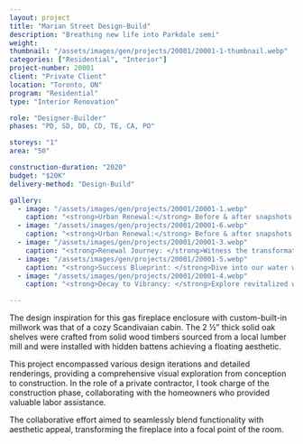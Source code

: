 ```yaml
---
layout: project 
title: "Marian Street Design-Build"
description: "Breathing new life into Parkdale semi"
weight: 
thumbnail: "/assets/images/gen/projects/20001/20001-1-thumbnail.webp"
categories: ["Residential", "Interior"]
project-number: 20001
client: "Private Client"
location: "Toronto, ON"
program: "Residential"
type: "Interior Renovation"

role: "Designer-Builder"
phases: "PD, SD, DD, CD, TE, CA, PO"

storeys: "1"
area: "50"

construction-duration: "2020"
budget: "$20K"
delivery-method: "Design-Build"

gallery:
  - image: "/assets/images/gen/projects/20001/20001-1.webp"
    caption: "<strong>Urban Renewal:</strong> Before & after snapshots of successful water works revitalization."
  - image: "/assets/images/gen/projects/20001/20001-6.webp"
    caption: "<strong>Urban Renewal:</strong> Before & after snapshots of successful water works revitalization."
  - image: "/assets/images/gen/projects/20001/20001-3.webp"
    caption: "<strong>Renewal Journey: </strong>Witness the transformation of neglected water infrastructure."
  - image: "/assets/images/gen/projects/20001/20001-5.webp"
    caption: "<strong>Success Blueprint: </strong>Dive into our water works revitalization, revealing effective."
  - image: "/assets/images/gen/projects/20001/20001-4.webp"
    caption: "<strong>Decay to Vibrancy: </strong>Explore revitalized water works, a beacon of urban sustainability."

---
```


The design inspiration for this gas fireplace enclosure with custom-built-in millwork was that of a cozy Scandivaian cabin. The 2 ½” thick solid oak shelves were crafted from solid wood timbers sourced from a local lumber mill and were installed with hidden battens achieving a floating aesthetic.

This project encompassed various design iterations and detailed renderings, providing a comprehensive visual exploration from conception to construction. In the role of a private contractor, I took charge of the construction phase, collaborating with the homeowners who provided valuable labor assistance. 

The collaborative effort aimed to seamlessly blend functionality with aesthetic appeal, transforming the fireplace into a focal point of the room. 
